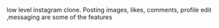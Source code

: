 low level instagram clone. Posting images, likes, comments, profile edit ,messaging are some of the features 

